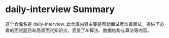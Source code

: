# daily-interview Summary

这个仓库名是 daily-interview. 此仓库内容主要是帮助面试者准备面试，提供了必看的面试题目和高频面试知识点，涵盖了AI算法、数据结构与算法等内容。